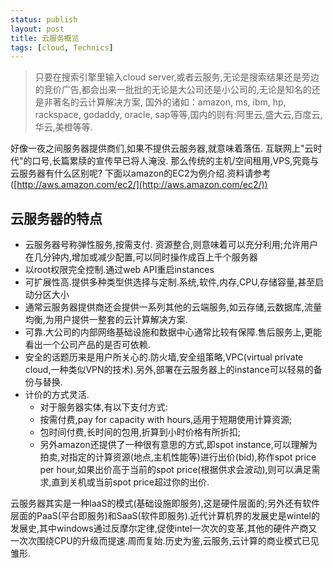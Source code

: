 ```yaml
--- 
status: publish 
layout: post 
title: 云服务概览
tags: [cloud, Technics]
--- 
```


> 只要在搜索引擎里输入cloud server,或者云服务,无论是搜索结果还是旁边的竞价广告,都会出来一批批的无论是大公司还是小公司的,无论是知名的还是非著名的云计算解决方案, 国外的诸如：amazon, ms, ibm, hp, rackspace, godaddy, oracle, sap等等,国内的则有:阿里云,盛大云,百度云,华云,美橙等等.

好像一夜之间服务器提供商们,如果不提供云服务器,就意味着落伍. 互联网上"云时代"的口号,长篇累牍的宣传早已将人淹没.
那么传统的主机/空间租用,VPS,究竟与云服务器有什么区别呢?  下面以amazon的EC2为例介绍.资料请参考([http://aws.amazon.com/ec2/](http://aws.amazon.com/ec2/))

## **云服务器的特点**  
- 云服务器号称弹性服务,按需支付.
资源整合,则意味着可以充分利用;允许用户在几分钟内,增加或减少配置,可以同时操作成百上千个服务器  
- 以root权限完全控制.通过web API重启instances  
- 可扩展性高.提供多种类型供选择与定制.系统,软件,内存,CPU,存储容量,甚至启动分区大小  
- 通常云服务器提供商还会提供一系列其他的云端服务,如云存储,云数据库,流量均衡,为用户提供一整套的云计算解决方案.  
- 可靠.大公司的内部网络基础设施和数据中心通常比较有保障.售后服务上,更能看出一个公司产品的是否可依赖.  
- 安全的话题历来是用户所关心的.防火墙,安全组策略,VPC(virtual private cloud,一种类似VPN的技术).另外,部署在云服务器上的instance可以轻易的备份与替换.  
- 计价的方式灵活.
  - 对于服务器实体,有以下支付方式:
  - 按需付费,pay for capacity with hours,适用于短期使用计算资源;
  - 包时间付费,长时间的包用,折算到小时价格有所折扣;
  - 另外amazon还提供了一种很有意思的方式,即spot instance,可以理解为拍卖,对指定的计算资源(地点,主机性能等)进行出价(bid),称作spot price per hour,如果出价高于当前的spot price(根据供求会波动),则可以满足需求,直到关机或当前spot price超过你的出价.

云服务器其实是一种IaaS的模式(基础设施即服务),这是硬件层面的;另外还有软件层面的PaaS(平台即服务)和SaaS(软件即服务).近代计算机界的发展史是wintel的发展史,其中windows通过反摩尔定律,促使intel一次次的变革,其他的硬件产商又一次次围绕CPU的升级而提速.周而复始.历史为鉴,云服务,云计算的商业模式已见雏形.

